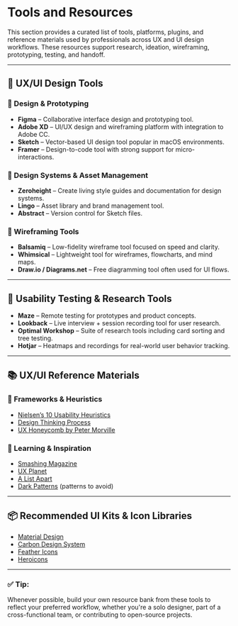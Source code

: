 # Tools and Resources

This section provides a curated list of tools, platforms, plugins, and reference materials used by professionals across UX and UI design workflows. These resources support research, ideation, wireframing, prototyping, testing, and handoff.

---

## 🧰 UX/UI Design Tools

### 🎨 Design & Prototyping
- **Figma** – Collaborative interface design and prototyping tool.
- **Adobe XD** – UI/UX design and wireframing platform with integration to Adobe CC.
- **Sketch** – Vector-based UI design tool popular in macOS environments.
- **Framer** – Design-to-code tool with strong support for micro-interactions.

### 🧱 Design Systems & Asset Management
- **Zeroheight** – Create living style guides and documentation for design systems.
- **Lingo** – Asset library and brand management tool.
- **Abstract** – Version control for Sketch files.

### 📐 Wireframing Tools
- **Balsamiq** – Low-fidelity wireframe tool focused on speed and clarity.
- **Whimsical** – Lightweight tool for wireframes, flowcharts, and mind maps.
- **Draw.io / Diagrams.net** – Free diagramming tool often used for UI flows.

---

## 🧪 Usability Testing & Research Tools
- **Maze** – Remote testing for prototypes and product concepts.
- **Lookback** – Live interview + session recording tool for user research.
- **Optimal Workshop** – Suite of research tools including card sorting and tree testing.
- **Hotjar** – Heatmaps and recordings for real-world user behavior tracking.

---

## 📚 UX/UI Reference Materials

### 📘 Frameworks & Heuristics
- [Nielsen’s 10 Usability Heuristics](https://www.nngroup.com/articles/ten-usability-heuristics/)
- [Design Thinking Process](https://www.ideou.com/pages/design-thinking)
- [UX Honeycomb by Peter Morville](https://semanticstudios.com/user_experience_design/)

### 📰 Learning & Inspiration
- [Smashing Magazine](https://www.smashingmagazine.com/category/uxdesign/)
- [UX Planet](https://uxplanet.org/)
- [A List Apart](https://alistapart.com/)
- [Dark Patterns](https://www.darkpatterns.org/) (patterns to avoid)

---

## 📦 Recommended UI Kits & Icon Libraries
- [Material Design](https://material.io/design)
- [Carbon Design System](https://carbondesignsystem.com/)
- [Feather Icons](https://feathericons.com/)
- [Heroicons](https://heroicons.dev/)

---

### ✅ Tip:
Whenever possible, build your own resource bank from these tools to reflect your preferred workflow, whether you're a solo designer, part of a cross-functional team, or contributing to open-source projects.
